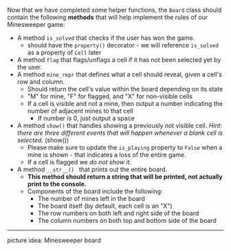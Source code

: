 Now that we have completed some helper functions, the `Board` class should contain the following **methods** that will help implement the rules of our Minesweeper game:  

- A method `is_solved` that checks if the user has won the game. 
  - should have the `property()` decorator - we will reference `is_solved` as a property of `Cell` later
- A method `flag` that flags/unflags a cell if it has not been selected yet by the user.
- A method `mine_repr` that defines what a cell should reveal, given a cell's row and column. 
  - Should return the cell's value within the board depending on its state
  - "M" for mine, "F" for flagged, and "X" for non-visible cells
  - If a cell is visible and not a mine, then output a number indicating the number of adjacent mines to that cell
    - If number is 0, just output a space
- A method `show()` that handles showing a previously not visible cell. *Hint: there are three different events that will happen whenever a blank cell is selected.* (show())
  - Please make sure to update the `is_playing` property to `False` when a mine is shown - that indicates a loss of the entire game.
  - If a cell is flagged we *do not show it*.
- A method `__str__() ` that prints out the entire board.
  - **This method should return a string that will be printed, not actually print to the console.**
  - Components of the board include the following:
    - The number of mines left in the board
    - The board itself (by default, each cell is an "X")
    - The row numbers on both left and right side of the board
    - The column numbers on both top and bottom side of the board



------

picture idea: Minesweeper board

